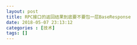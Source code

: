```yaml
---
layout: post
title: RPC接口的返回结果到底要不要包一层BaseResponse
date: 2018-05-07 23:13:12
categories : [技术]
tags: []
---
```


